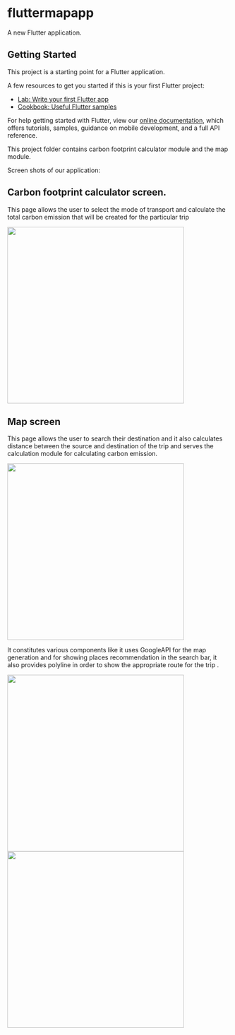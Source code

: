 # fluttermapapp

A new Flutter application.

## Getting Started

This project is a starting point for a Flutter application.

A few resources to get you started if this is your first Flutter project:

- [Lab: Write your first Flutter app](https://flutter.dev/docs/get-started/codelab)
- [Cookbook: Useful Flutter samples](https://flutter.dev/docs/cookbook)

For help getting started with Flutter, view our
[online documentation](https://flutter.dev/docs), which offers tutorials,
samples, guidance on mobile development, and a full API reference.

This project folder contains carbon footprint calculator module and the map module.

Screen shots of our application:

## Carbon footprint calculator screen.
This page allows the user to select the mode of transport and calculate the total carbon emission that will be created for the particular trip

<img src = "Screenshots/calculation.png" width = 400>

## Map screen
This page allows the user to search their destination and it also calculates distance between the source and destination of the trip and serves the calculation module for calculating carbon emission. 

<img src= "Screenshots/map1.png" width = 400>

It constitutes various components like it uses GoogleAPI for the map generation and for showing places recommendation in the search bar, it also provides polyline in order to show the appropriate route for the trip .

<img src= "Screenshots/map2.png" width = 400>

<img src= "Screenshots/map3.png" width = 400>
